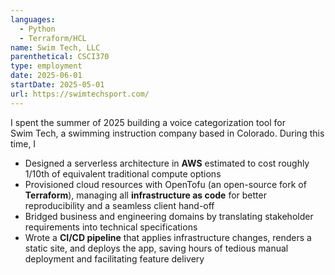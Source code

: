 ```yaml
---
languages:
  - Python
  - Terraform/HCL
name: Swim Tech, LLC
parenthetical: CSCI370
type: employment
date: 2025-06-01
startDate: 2025-05-01
url: https://swimtechsport.com/
---
```

I spent the summer of 2025 building a voice categorization tool for Swim Tech,
a swimming instruction company based in Colorado. During this time, I
- Designed a serverless architecture in **AWS** estimated to cost roughly
  1/10th of equivalent traditional compute options
- Provisioned cloud resources with OpenTofu (an open-source fork of
  **Terraform**), managing all **infrastructure as code** for better
  reproducibility and a seamless client hand-off
- Bridged business and engineering domains by translating stakeholder
  requirements into technical specifications
- Wrote a **CI/CD pipeline** that applies infrastructure changes, renders a
  static site, and deploys the app, saving hours of tedious manual deployment and
  facilitating feature delivery
